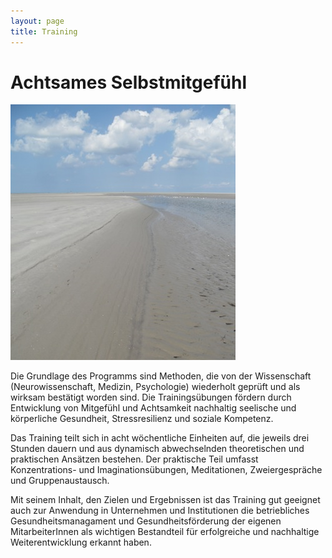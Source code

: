 ```yaml
---
layout: page
title: Training
---
```


# Achtsames Selbstmitgefühl 


![Bild zu Training](/images/training.jpg)

Die Grundlage des Programms sind Methoden, die von der  Wissenschaft  (Neurowissenschaft, 
Medizin, Psychologie) wiederholt geprüft und als wirksam bestätigt worden sind. Die Trainingsübungen fördern durch Entwicklung von Mitgefühl und Achtsamkeit nachhaltig seelische und körperliche Gesundheit, Stressresilienz und soziale Kompetenz. 

Das Training teilt sich in acht wöchentliche Einheiten auf, die jeweils drei Stunden dauern und aus dynamisch
abwechselnden theoretischen und praktischen Ansätzen bestehen. Der praktische Teil umfasst Konzentrations- und
Imaginationsübungen, Meditationen, Zweiergespräche und Gruppenaustausch.

Mit seinem Inhalt, den Zielen und Ergebnissen ist das Training gut geeignet auch zur Anwendung in Unternehmen und Institutionen die betriebliches Gesundheitsmanagament und Gesundheitsförderung der eigenen MitarbeiterInnen als wichtigen Bestandteil für erfolgreiche und nachhaltige Weiterentwicklung erkannt haben.

